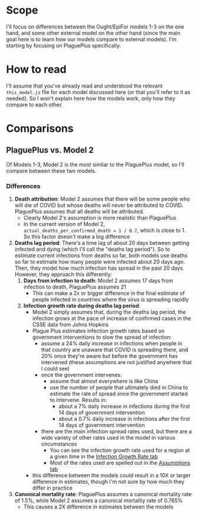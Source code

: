 # Scope

I'll focus on differences between the Ought/EpiFor models 1-3 on the one hand, and some other external model on the other hand (since the main goal here is to learn how our models compare to external models). I'm starting by focusing on PlaguePlus specifically.

# How to read

I'll assume that you've already read and understood the relevant `this_model.js` file for each model discussed here (or that you'll refer to it as needed). So I won't explain here how the models work, only how they compare to each other.

# Comparisons

## PlaguePlus vs. Model 2

Of Models 1-3, Model 2 is the most similar to the PlaguePlus model, so I'll compare between these two models.

### Differences

1. **Death attribution**: Model 2 assumes that there will be some people who will die of COVID but whose deaths will never be attributed to COVID. PlaguePlus assumes that all deaths will be attributed.
    * Clearly Model 2's assumption is more realistic than PlaguePlus
    * In the current version of Model 2, `actual_deaths_per_confirmed_death = 1 / 0.7`, which is close to 1. So this factor doesn't make a big difference
2. **Deaths lag period**: There's a time lag of about 20 days between getting infected and dying (which I'll call the "deaths lag period"). So to estimate current infections from deaths so far, both models use deaths so far to estimate how many people were infected about 20 days ago. Then, they model how much infection has spread in the past 20 days. However, they approach this differently:
    1. **Days from infection to death**: Model 2 assumes 17 days from infection to death, PlaguePlus assumes 21
        * This can make a 2x or bigger difference in the final estimate of people infected in countries where the virus is spreading rapidly
    2. **Infection growth rate during deaths lag period**:
        * Model 2 simply assumes that, during the deaths lag period, the infection grows at the pace of increase of confirmed cases in the CSSE data from Johns Hopkins
        * Plague Plus estimates infection growth rates based on government interventions to slow the spread of infection:
            * assume a 24% daily increase in infections when people in that country are unaware that COVID is spreading there, and 20% once they're aware but before the government has intervened (these assumptions are not justified anywhere that I could see)
            * once the government intervenes:
                * assume that almost everywhere is like China
                * use the number of people that ultimately died in China to estimate the rate of spread once the government started to intervene. Results in:
                    * about a 7% daily increase in infections during the first 14 days of government intervention
                    * about a 0.7% daily increase in infections after the first 14 days of government intervention
            * there are the main infection spread rates used, but there are a wide variety of other rates used in the model in various circumstances
                * You can see the infection growth rate used for a region at a given time in the [Infection Growth Rate tab](https://docs.google.com/spreadsheets/d/1sYLHA61Uvocxvq5os26u5luxMpo9QQcsZwe13_tU_FE/edit#gid=501118816)
                * Most of the rates used are spelled out in the [Assumptions tab](https://docs.google.com/spreadsheets/d/1sYLHA61Uvocxvq5os26u5luxMpo9QQcsZwe13_tU_FE/edit#gid=371207754) 
        * this difference between the models could result in a 10X or larger difference in estimates, though I'm not sure by how much they differ in practice
3. **Canonical mortality rate**: PlaguePlus assumes a canonical mortality rate of 1.5%, while Model 2 assumes a canonical mortality rate of 0.765%
    * This causes a 2X difference in estimates between the models

